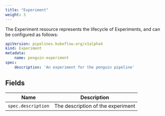 ```yaml
---
title: "Experiment"
weight: 3
---
```


The Experiment resource represents the lifecycle of Experiments,
and can be configured as follows:

```yaml
apiVersion: pipelines.kubeflow.org/v1alpha4
kind: Experiment
metadata:
    name: penguin-experiment
spec:
    description: 'An experiment for the penguin pipeline'
```

## Fields

| Name | Description |
| --- | --- |
| `spec.description` | The description of the experiment |
